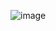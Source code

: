 ![image](https://user-images.githubusercontent.com/54903276/152857048-d0a6425a-8e44-4738-bb0e-c539b23cf256.png)
